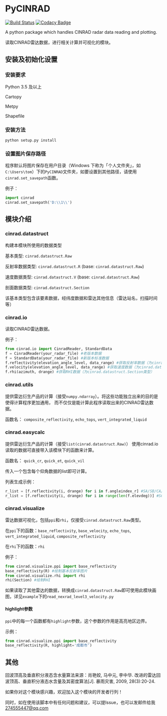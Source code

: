# PyCINRAD

[![Build Status](https://travis-ci.com/CyanideCN/PyCINRAD.svg?branch=master)](https://travis-ci.com/CyanideCN/PyCINRAD)
[![Codacy Badge](https://api.codacy.com/project/badge/Grade/932a383368954e8cb37ada9b3d783169)](https://app.codacy.com/app/CyanideCN/PyCINRAD?utm_source=github.com&utm_medium=referral&utm_content=CyanideCN/PyCINRAD&utm_campaign=Badge_Grade_Dashboard)

A python package which handles CINRAD radar data reading and plotting.

读取CINRAD雷达数据，进行相关计算并可视化的模块。

## 安装及初始化设置

### 安装要求

Python 3.5 及以上

Cartopy

Metpy

Shapefile

### 安装方法

```
python setup.py install
```

### 设置图片保存路径

程序默认将图片保存在用户目录（Windows 下称为「个人文件夹」，如 `C:\Users\tom`）下的`PyCINRAD`文件夹，如要设置到其他路径，请使用`cinrad.set_savepath`函数。

例子：

```python
import cinrad
cinrad.set_savepath('D:\\1\\')
```

## 模块介绍

### cinrad.datastruct

构建本模块所使用的数据类型

基本类型: `cinrad.datastruct.Raw`

反射率数据类型: `cinrad.datastruct.R` (base: `cinrad.datastruct.Raw`)

速度数据类型: `cinrad.datastruct.V` (base: `cinrad.datastruct.Raw`)

剖面数据类型: `cinrad.datastruct.Section`

该基本类型包含该要素数据，经纬度数据和雷达其他信息（雷达站名，扫描时间等）

### cinrad.io

读取CINRAD雷达数据。

例子：

```python
from cinrad.io import CinradReader, StandardData
f = CinradReader(your_radar_file) #老版本数据
f = StandardData(your_radar_file) #新版本标准数据
f.reflectivity(elevation_angle_level, data_range) #获取反射率数据（为cinrad.datastruct.R类型）
f.velocity(elevation_angle_level, data_range) #获取速度数据（为cinrad.datastruct.V类型）
f.rhi(azimuth, drange) #获取RHI数据（为cinrad.datastruct.Section类型）
```

### cinrad.utils

提供雷达衍生产品的计算（接受`numpy.ndarray`）。将这些功能独立出来的目的是使得计算程序更加通用，
而不仅仅是能计算此程序读取出来的CINRAD雷达数据。

函数名：
`composite_reflectivity`, `echo_tops`, `vert_integrated_liquid`

### cinrad.easycalc

提供雷达衍生产品的计算（接受`list(cinrad.datastruct.Raw)`）
使用cinrad.io读取的数据可直接带入该模块下的函数来计算。

函数名：
`quick_cr`, `quick_et`, `quick_vil`

传入一个包含每个仰角数据的list即可计算。

列表生成示例：
```python
r_list = [f.reflectivity(i, drange) for i in f.angleindex_r] #SA/SB/CA/CB雷达
r_list = [f.reflectivity(i, drange) for i in range(len(f.elevdeg))] #SC/CC雷达
```

### cinrad.visualize

雷达数据可视化，包括`ppi`和`rhi`，仅接受`cinrad.datastruct.Raw`类型。

在`ppi`下的函数：`base_reflectivity`, `base_velocity`, `echo_tops`, `vert_integrated_liquid`, 
`composite_reflectivity`

在`rhi`下的函数：`rhi`

例子：

```python
from cinrad.visualize.ppi import base_reflectivity
base_reflectivity(R) #绘制基本反射率图片
from cinrad.visualize.rhi import rhi
rhi(Section) #绘制RHI
```

如果读取了其他雷达的数据，转换成`cinrad.datastruct.Raw`即可使用此模块画图，详见`example`下的`read_nexrad_level3_velocity.py`

#### highlight参数

`ppi`中的每一个函数都有`highlight`参数，这个参数的作用是高亮地区边界。

示例：
```python
from cinrad.visualize.ppi import base_reflectivity
base_reflectivity(R, highlight='成都市')
```

## 其他

回波顶高及垂直积分液态含水量算法来源：肖艳姣, 马中元, 李中华. 改进的雷达回波顶高、垂直积分液态水含量及其密度算法[J]. 暴雨灾害, 2009, 28(3):20-24.

如果你对这个模块感兴趣，欢迎加入这个模块的开发者行列！

同时，如在使用该脚本中有任何问题和建议，可以提Issue，也可以发邮件给我 274555447@qq.com
